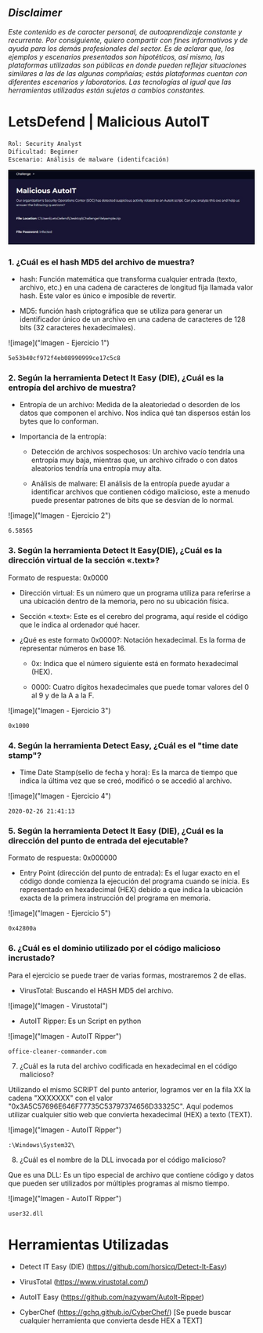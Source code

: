 ## *Disclaimer*

*Este contenido es de caracter personal, de autoaprendizaje constante y recurrente. Por consiguiente, quiero compartir con fines informativos y de ayuda  para los demás profesionales del sector. Es de aclarar que, los ejemplos y escenarios presentados son hipotéticos, así mismo, las plataformas utilizadas son públicas en donde pueden reflejar situaciones similares a las de las algunas compñaías; estás plataformas cuentan con diferentes escenarios y laboratorios. Las tecnologías al igual que las herramientas utilizadas están sujetas a cambios constantes.*

# LetsDefend | Malicious AutoIT

    Rol: Security Analyst
    Dificultad: Beginner
    Escenario: Análisis de malware (identifcación)

![image](https://github.com/jccerquera/LetsDef-Beg_MaliciousAutoIT/blob/main/img/Malicious-AutoIT.JPG "Lets Defend - Malicious AutoIT")


### 1. ¿Cuál es el hash MD5 del archivo de muestra? ###
	
- hash: Función matemática que transforma cualquier entrada (texto, archivo, etc.) en una cadena de caracteres de longitud fija llamada valor hash. Este valor es único e imposible de revertir.
	
- MD5: función hash criptográfica que se utiliza para generar un identificador único de un archivo en una cadena de caracteres de 128 bits (32 caracteres hexadecimales).

![image]("Imagen - Ejercicio 1")

	5e53b40cf972f4eb08990999ce17c5c8
	
	
### 2. Según la herramienta Detect It Easy (DIE), ¿Cuál es la entropía del archivo de muestra? ###
	
- Entropía de un archivo: Medida de la aleatoriedad o desorden de los datos que componen el archivo. Nos indica qué tan dispersos están los bytes que lo conforman.
	
- Importancia de la entropía:
  
	+ Detección de archivos sospechosos: Un archivo  vacío tendría una entropía muy baja, mientras que, un archivo cifrado o con datos aleatorios tendría una entropía muy alta.

	+ Análisis de malware: El análisis de la entropía puede ayudar a identificar archivos que contienen código malicioso, este a menudo puede presentar patrones de bits que se desvían de lo normal.

![image]("Imagen - Ejercicio 2")

	6.58565


### 3. Según la herramienta Detect It Easy(DIE), ¿Cuál es la dirección virtual de la sección «.text»? ###

Formato de respuesta: 0x0000
	
- Dirección virtual: Es un número que un programa utiliza para referirse a una ubicación dentro de la memoria, pero no su ubicación física.

- Sección «.text»: Este es el cerebro del programa, aquí reside el código que le indica al ordenador qué hacer.

- ¿Qué es este formato 0x0000?: Notación hexadecimal. Es la forma de representar números en base 16.

	+ 0x: Indica que el número siguiente está en formato hexadecimal (HEX).
 
 	+ 0000: Cuatro dígitos hexadecimales que puede tomar valores del 0 al 9 y de la A a la F.

![image]("Imagen - Ejercicio 3")

	0x1000


### 4. Según la herramienta Detect Easy, ¿Cuál es el "time date stamp"? ###
	
- Time Date Stamp(sello de fecha y hora): Es la marca de tiempo que indica la última vez que se creó, modificó o se accedió al archivo.

![image]("Imagen - Ejercicio 4")

	2020-02-26 21:41:13


### 5. Según la herramienta Detect It Easy (DIE), ¿Cuál es la dirección del punto de entrada del ejecutable? ###
Formato de respuesta: 0x000000
	
- Entry Point (dirección del punto de entrada): Es el lugar exacto en el código donde comienza la ejecución del programa cuando se inicia. Es representado en hexadecimal (HEX) debido a que indica la ubicación exacta de la primera instrucción del programa en memoria.

![image]("Imagen - Ejercicio 5")
	
	0x42800a


### 6. ¿Cuál es el dominio utilizado por el código malicioso incrustado? ###

Para el ejercicio se puede traer de varias formas, mostraremos 2 de ellas.

- VirusTotal: Buscando el HASH MD5 del archivo.

![image]("Imagen - Virustotal")

- AutoIT Ripper: Es un Script en python

![image]("Imagen - AutoIT Ripper")
	
	office-cleaner-commander.com

	
7. ¿Cuál es la ruta del archivo codificada en hexadecimal en el código malicioso?

Utilizando el mismo SCRIPT del punto anterior, logramos ver en la fila XX la cadena "XXXXXXX" con el valor "0x3A5C57696E646F77735C53797374656D33325C". Aquí podemos utilizar cualquier sitio web que convierta hexadecimal (HEX) a texto (TEXT).

![image]("Imagen - AutoIT Ripper")

	:\Windows\System32\
	

8. ¿Cuál es el nombre de la DLL invocada por el código malicioso?

Que es una DLL: Es un tipo especial de archivo que contiene código y datos que pueden ser utilizados por múltiples programas al mismo tiempo.

![image]("Imagen - AutoIT Ripper")

	user32.dll


# Herramientas Utilizadas

- Detect IT Easy (DIE) (https://github.com/horsicq/Detect-It-Easy)

- VirusTotal (https://www.virustotal.com/)

- AutoIT Easy (https://github.com/nazywam/AutoIt-Ripper)

- CyberChef (https://gchq.github.io/CyberChef/) [Se puede buscar cualquier herramienta que convierta desde HEX a TEXT]
